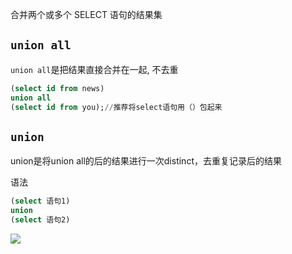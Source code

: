 合并两个或多个 SELECT 语句的结果集



## `union all`

`union all`是把结果直接合并在一起, 不去重

```sql
(select id from news)
union all
(select id from you);//推荐将select语句用（）包起来
```

## `union`

union是将union all的后的结果进行一次distinct，去重复记录后的结果

语法

```sql
(select 语句1)
union
(select 语句2)

```

![](https://ws1.sinaimg.cn/large/006tNc79ly1fzct3kwwk5j311o0eyac3.jpg)









